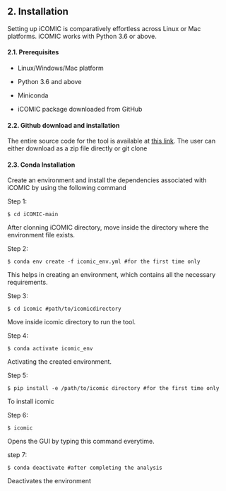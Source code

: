 ## 2. Installation

  

Setting up iCOMIC is comparatively effortless across Linux or Mac platforms. iCOMIC works with Python 3.6 or above.

#### 2.1. Prerequisites

- Linux/Windows/Mac platform

- Python 3.6 and above

- Miniconda

- iCOMIC package downloaded from GitHub


#### 2.2. Github download and installation

The entire source code for the tool is available at [this link](https://github.com/RamanLab/iCOMIC). The user can either download as a zip file directly or git clone 

#### 2.3. Conda Installation
Create an environment and install the dependencies associated with iCOMIC by using the following command 

Step 1:
```
$ cd iCOMIC-main 
```
After clonning iCOMIC directory, move inside the directory where the environment file exists. 

Step 2:
```
$ conda env create -f icomic_env.yml #for the first time only
```
This helps in creating an environment, which contains all the necessary requirements.

Step 3:
```
$ cd icomic #path/to/icomicdirectory
```
Move inside icomic directory to run the tool.

Step 4:
```
$ conda activate icomic_env
```
Activating the created environment. 

Step 5:
```
$ pip install -e /path/to/icomic directory #for the first time only
```
To install icomic

Step 6:
```
$ icomic
```
Opens the GUI by typing this command everytime.

step 7:
```
$ conda deactivate #after completing the analysis
```
Deactivates the environment
